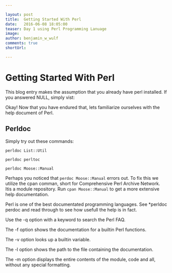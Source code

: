 ```yaml
---

layout: post
title:  Getting Started With Perl
date:   2016-06-08 18:05:00
teaser: Day 1 using Perl Programming Lanuage
image:
author: benjamin_w_wulf
comments: true
shortUrl:

---
```



Getting Started With Perl
=========================

This blog entry makes the assumption that you already have perl installed. If you answered NULL, simply vist:

<a href="http://learn.perl.org/installing/"></a>

Okay! Now that you have endured that, lets familiarize ourselves with the help document of Perl.

Perldoc
-------

Simply try out these commands:

```
perldoc List::Util
```

```
perldoc perltoc
```

```
perldoc Moose::Manual
```

Perhaps you noticed that ```perdoc Moose::Manual``` errors out. To fix this we utilize the cpan comman, short for Comprehensive Perl Archive Network. Itis a module repository. Run ```cpan Moose::Manual``` to get a more extensive help documentation.

Perl is one of the best documentated programming languages. See *perldoc perdoc and read through to see how usefull the help is in fact.

Use the -q option with a keyword to search the Perl FAQ.

The -f option shows the documentation for a builtin Perl functions.

The -v option looks up a builtin variable.

The -l option shows the path to the file containing the documentation.

The -m option displays the entire contents of the module, code and all, without any special formatting.
